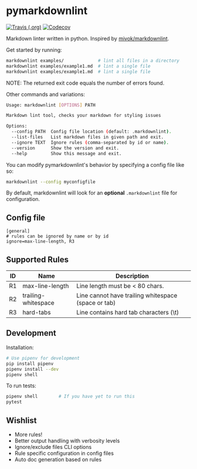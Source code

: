 # pymarkdownlint

[![Travis (.org)](https://img.shields.io/travis/cheukyin699/pymarkdownlint.svg?style=for-the-badge)](https://travis-ci.com/cheukyin699/pymarkdownlint)
[![Codecov](https://img.shields.io/codecov/c/github/cheukyin699/pymarkdownlint.svg?style=for-the-badge)](https://codecov.io/gh/cheukyin699/pymarkdownlint/)

Markdown linter written in python. Inspired by [mivok/markdownlint](https://github.com/mivok/markdownlint).

Get started by running:
```bash
markdownlint examples/             # lint all files in a directory
markdownlint examples/example1.md  # lint a single file
markdownlint examples/example1.md  # lint a single file
```
NOTE: The returned exit code equals the number of errors found.

Other commands and variations:

```bash
Usage: markdownlint [OPTIONS] PATH

Markdown lint tool, checks your markdown for styling issues

Options:
  --config PATH  Config file location (default: .markdownlint).
  --list-files   List markdown files in given path and exit.
  --ignore TEXT  Ignore rules (comma-separated by id or name).
  --version      Show the version and exit.
  --help         Show this message and exit.
```

You can modify pymarkdownlint's behavior by specifying a config file like so: 
```bash
markdownlint --config myconfigfile 
```
By default, markdownlint will look for an **optional** `.markdownlint` file for configuration.

## Config file ##

```
[general]
# rules can be ignored by name or by id
ignore=max-line-length, R3
```

## Supported Rules ##

ID    | Name                | Description
------|---------------------|----------------------------------------------------
R1    | max-line-length     | Line length must be &lt; 80 chars.
R2    | trailing-whitespace | Line cannot have trailing whitespace (space or tab)
R3    | hard-tabs           | Line contains hard tab characters (\t)

## Development ##

Installation:
```bash
# Use pipenv for development
pip install pipenv
pipenv install --dev
pipenv shell
```

To run tests:
```bash
pipenv shell        # If you have yet to run this
pytest
```

## Wishlist ##
- More rules!
- Better output handling with verbosity levels
- Ignore/exclude files CLI options
- Rule specific configuration in config files
- Auto doc generation based on rules
